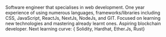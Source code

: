 Software engineer that specialises in web development. One year experience of using numerous languages, frameworks/libraries including CSS, JavaScript, ReactJs, NextJs, NodeJs, and GIT. Focused on learning new technologies and mastering already learnt ones.
Aspiring blockchain developer.
Next learning curve: { Solidity, Hardhat, Ether.Js, Rust}
